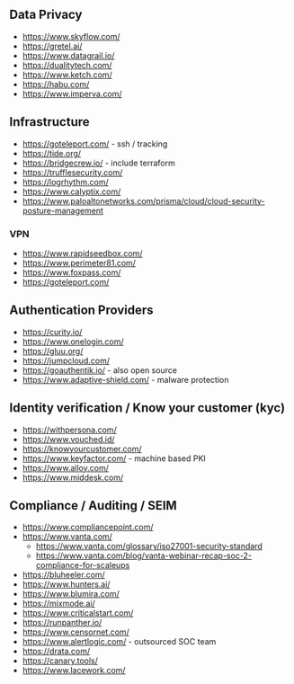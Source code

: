 ## Data Privacy
* https://www.skyflow.com/
* https://gretel.ai/
* https://www.datagrail.io/
* https://dualitytech.com/
* https://www.ketch.com/
* https://habu.com/
* https://www.imperva.com/

## Infrastructure
* https://goteleport.com/ - ssh / tracking
* https://tide.org/
* https://bridgecrew.io/ - include terraform 
* https://trufflesecurity.com/
* https://logrhythm.com/
* https://www.calyptix.com/
* https://www.paloaltonetworks.com/prisma/cloud/cloud-security-posture-management


### VPN
* https://www.rapidseedbox.com/
* https://www.perimeter81.com/
* https://www.foxpass.com/
* https://goteleport.com/

## Authentication Providers
* https://curity.io/
* https://www.onelogin.com/
* https://gluu.org/
* https://jumpcloud.com/
* https://goauthentik.io/ - also open source
* https://www.adaptive-shield.com/ - malware protection

## Identity verification / Know your customer (kyc)
* https://withpersona.com/
* https://www.vouched.id/
* https://knowyourcustomer.com/
* https://www.keyfactor.com/ - machine based PKI
* https://www.alloy.com/
* https://www.middesk.com/

## Compliance / Auditing / SEIM
* https://www.compliancepoint.com/
* https://www.vanta.com/
    * https://www.vanta.com/glossary/iso27001-security-standard
    * https://www.vanta.com/blog/vanta-webinar-recap-soc-2-compliance-for-scaleups
* https://bluheeler.com/
* https://www.hunters.ai/
* https://www.blumira.com/
* https://mixmode.ai/
* https://www.criticalstart.com/
* https://runpanther.io/
* https://www.censornet.com/
* https://www.alertlogic.com/ - outsourced SOC team
* https://drata.com/
* https://canary.tools/
* https://www.lacework.com/

